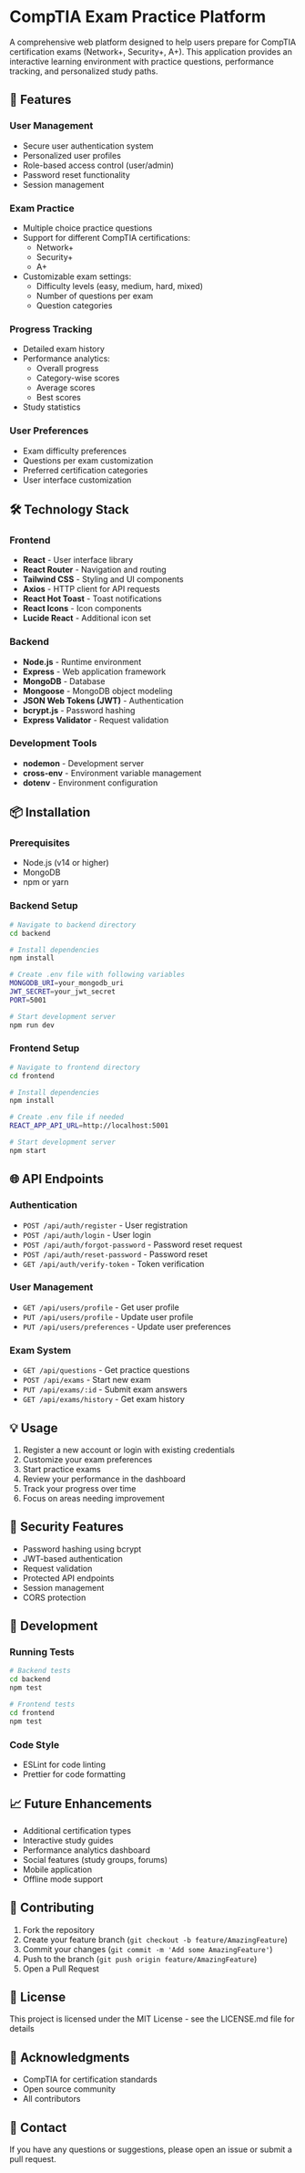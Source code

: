 # CompTIA Exam Practice Platform

A comprehensive web platform designed to help users prepare for CompTIA certification exams (Network+, Security+, A+). This application provides an interactive learning environment with practice questions, performance tracking, and personalized study paths.

## 🚀 Features

### User Management
- Secure user authentication system
- Personalized user profiles
- Role-based access control (user/admin)
- Password reset functionality
- Session management

### Exam Practice
- Multiple choice practice questions
- Support for different CompTIA certifications:
  - Network+
  - Security+
  - A+
- Customizable exam settings:
  - Difficulty levels (easy, medium, hard, mixed)
  - Number of questions per exam
  - Question categories

### Progress Tracking
- Detailed exam history
- Performance analytics:
  - Overall progress
  - Category-wise scores
  - Average scores
  - Best scores
- Study statistics

### User Preferences
- Exam difficulty preferences
- Questions per exam customization
- Preferred certification categories
- User interface customization

## 🛠 Technology Stack

### Frontend
- **React** - User interface library
- **React Router** - Navigation and routing
- **Tailwind CSS** - Styling and UI components
- **Axios** - HTTP client for API requests
- **React Hot Toast** - Toast notifications
- **React Icons** - Icon components
- **Lucide React** - Additional icon set

### Backend
- **Node.js** - Runtime environment
- **Express** - Web application framework
- **MongoDB** - Database
- **Mongoose** - MongoDB object modeling
- **JSON Web Tokens (JWT)** - Authentication
- **bcrypt.js** - Password hashing
- **Express Validator** - Request validation

### Development Tools
- **nodemon** - Development server
- **cross-env** - Environment variable management
- **dotenv** - Environment configuration

## 📦 Installation

### Prerequisites
- Node.js (v14 or higher)
- MongoDB
- npm or yarn

### Backend Setup
```bash
# Navigate to backend directory
cd backend

# Install dependencies
npm install

# Create .env file with following variables
MONGODB_URI=your_mongodb_uri
JWT_SECRET=your_jwt_secret
PORT=5001

# Start development server
npm run dev
```

### Frontend Setup
```bash
# Navigate to frontend directory
cd frontend

# Install dependencies
npm install

# Create .env file if needed
REACT_APP_API_URL=http://localhost:5001

# Start development server
npm start
```

## 🌐 API Endpoints

### Authentication
- `POST /api/auth/register` - User registration
- `POST /api/auth/login` - User login
- `POST /api/auth/forgot-password` - Password reset request
- `POST /api/auth/reset-password` - Password reset
- `GET /api/auth/verify-token` - Token verification

### User Management
- `GET /api/users/profile` - Get user profile
- `PUT /api/users/profile` - Update user profile
- `PUT /api/users/preferences` - Update user preferences

### Exam System
- `GET /api/questions` - Get practice questions
- `POST /api/exams` - Start new exam
- `PUT /api/exams/:id` - Submit exam answers
- `GET /api/exams/history` - Get exam history

## 💡 Usage

1. Register a new account or login with existing credentials
2. Customize your exam preferences
3. Start practice exams
4. Review your performance in the dashboard
5. Track your progress over time
6. Focus on areas needing improvement

## 🔐 Security Features

- Password hashing using bcrypt
- JWT-based authentication
- Request validation
- Protected API endpoints
- Session management
- CORS protection

## 🚧 Development

### Running Tests
```bash
# Backend tests
cd backend
npm test

# Frontend tests
cd frontend
npm test
```

### Code Style
- ESLint for code linting
- Prettier for code formatting

## 📈 Future Enhancements

- Additional certification types
- Interactive study guides
- Performance analytics dashboard
- Social features (study groups, forums)
- Mobile application
- Offline mode support

## 👥 Contributing

1. Fork the repository
2. Create your feature branch (`git checkout -b feature/AmazingFeature`)
3. Commit your changes (`git commit -m 'Add some AmazingFeature'`)
4. Push to the branch (`git push origin feature/AmazingFeature`)
5. Open a Pull Request

## 📄 License

This project is licensed under the MIT License - see the LICENSE.md file for details

## 🙏 Acknowledgments

- CompTIA for certification standards
- Open source community
- All contributors

## 📧 Contact

If you have any questions or suggestions, please open an issue or submit a pull request.